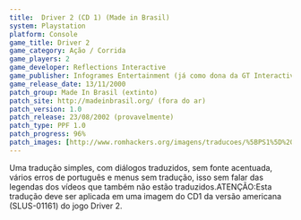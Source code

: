 ```yaml
---
title:  Driver 2 (CD 1) (Made in Brasil)
system: Playstation
platform: Console
game_title: Driver 2
game_category: Ação / Corrida
game_players: 2
game_developer: Reflections Interactive
game_publisher: Infogrames Entertainment (já como dona da GT Interactive)
game_release_date: 13/11/2000
patch_group: Made In Brasil (extinto)
patch_site: http://madeinbrasil.org/ (fora do ar)
patch_version: 1.0
patch_release: 23/08/2002 (provavelmente)
patch_type: PPF 1.0
patch_progress: 96%
patch_images: [http://www.romhackers.org/imagens/traducoes/%5BPS1%5D%20Driver%202%20-%20CD1%20-%20Made%20in%20Brasil%20-%201.jpg,http://www.romhackers.org/imagens/traducoes/%5BPS1%5D%20Driver%202%20-%20CD1%20-%20Made%20in%20Brasil%20-%202.jpg,http://www.romhackers.org/imagens/traducoes/%5BPS1%5D%20Driver%202%20-%20CD1%20-%20Made%20in%20Brasil%20-%203.jpg]
---
```

Uma tradução simples, com diálogos traduzidos, sem fonte acentuada, vários erros de português e menus sem tradução, isso sem falar das legendas dos vídeos que também não estão traduzidos.ATENÇÃO:Esta tradução deve ser aplicada em uma imagem do CD1 da versão americana (SLUS-01161) do jogo Driver 2.